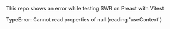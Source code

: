 This repo shows an error while testing SWR on Preact with Vitest

TypeError: Cannot read properties of null (reading 'useContext')